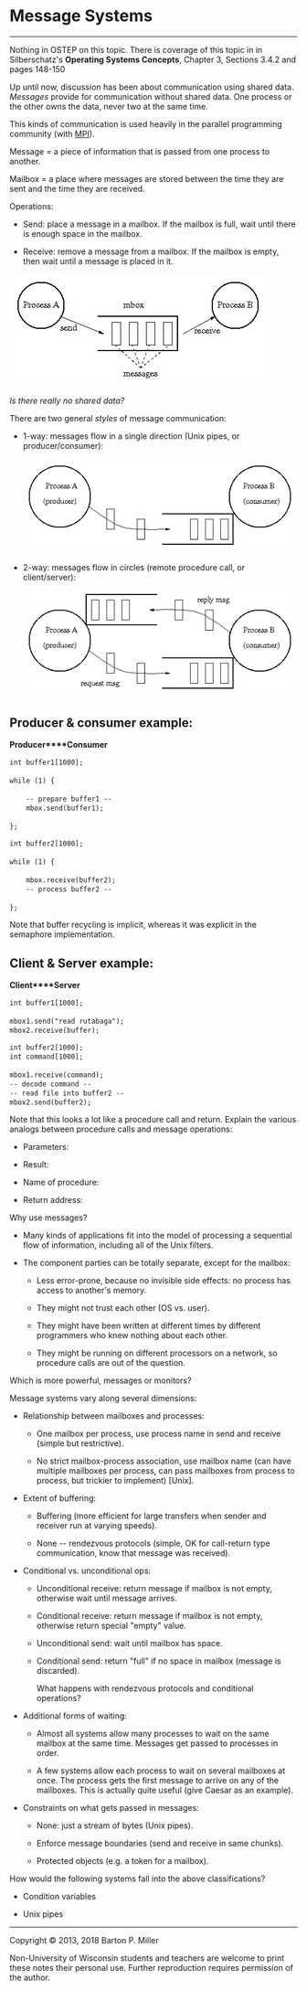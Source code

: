 # Message Systems

* * *

Nothing in OSTEP on this topic.
There is coverage of this topic in
in Silberschatz's **Operating Systems Concepts**,
Chapter 3, Sections 3.4.2 and pages 148-150

Up until now, discussion has been about communication
using shared data. _Messages_ provide for communication
without shared data. One process or the other owns the data,
never two at the same time.

This kinds of communication is used heavily in the parallel programming
community (with
[MPI](http://www.mcs.anl.gov/mpi/index.html)).

Message = a piece of information that is passed from
one process to another.

Mailbox = a place where messages are stored between the
time they are sent and the time they are received.

Operations:

- Send: place a message in a mailbox. If the
  mailbox is full, wait until there is enough space in
  the mailbox.

- Receive: remove a message from a mailbox. If
  the mailbox is empty, then wait until a message is placed
  in it.


![Send/Receive](figures/s9.msg1.gif)

_Is there really no shared data?_

There are two general _styles_ of message communication:

- 1-way: messages flow in a single direction (Unix pipes,
  or producer/consumer):



  ![Send/Receive](figures/s9.msg2.gif)

- 2-way: messages flow in circles (remote procedure call,
  or client/server):



  ![Send/Receive](figures/s9.msg3.gif)


## Producer & consumer example:

**Producer****Consumer**

```
int buffer1[1000];

while (1) {

    -- prepare buffer1 --
    mbox.send(buffer1);

};

```

```
int buffer2[1000];

while (1) {

    mbox.receive(buffer2);
    -- process buffer2 --

};

```

Note that buffer recycling is implicit, whereas it was explicit in
the semaphore implementation.

## Client & Server example:

**Client****Server**

```
int buffer1[1000];

mbox1.send("read rutabaga");
mbox2.receive(buffer);

```

```
int buffer2[1000];
int command[1000];

mbox1.receive(command);
-- decode command --
-- read file into buffer2 --
mbox2.send(buffer2);

```

Note that this looks a lot like a procedure call and return.
Explain the various analogs between procedure calls and
message operations:

- Parameters:

- Result:

- Name of procedure:

- Return address:


Why use messages?

- Many kinds of applications fit into the model of
  processing a sequential flow of information, including
  all of the Unix filters.

- The component parties can be totally separate,
  except for the mailbox:
  - Less error-prone, because no invisible side effects: no
    process has access to another's memory.

  - They might not trust each other (OS vs. user).

  - They might have been written at different times
    by different programmers who knew nothing about each other.

  - They might be running on different processors
    on a network, so procedure calls are out of the question.

Which is more powerful, messages or monitors?

Message systems vary along several dimensions:

- Relationship between mailboxes and processes:
  - One mailbox per process, use process name
    in send and receive (simple but restrictive).

  - No strict mailbox-process association, use
    mailbox name (can have multiple mailboxes per process,
    can pass mailboxes from process to process, but trickier
    to implement) \[Unix\].
- Extent of buffering:
  - Buffering (more efficient for large transfers
    when sender and receiver run at varying speeds).

  - None -- rendezvous protocols (simple, OK for
    call-return type communication, know that message was
    received).
- Conditional vs. unconditional ops:
  - Unconditional receive: return message if mailbox is not empty, otherwise
    wait until message arrives.

  - Conditional receive: return message if mailbox is not empty, otherwise
    return special "empty" value.

  - Unconditional send: wait until mailbox has space.

  - Conditional send: return "full" if no space in mailbox (message
    is discarded).


    What happens with rendezvous protocols and conditional operations?
- Additional forms of waiting:
  - Almost all systems allow many processes to wait on the same
    mailbox at the same time. Messages get passed to processes
    in order.

  - A few systems allow each process to wait on several mailboxes
    at once. The process gets the first message to arrive
    on any of the mailboxes. This is actually quite useful (give Caesar as an
    example).
- Constraints on what gets passed in messages:
  - None: just a stream of bytes (Unix pipes).

  - Enforce message boundaries (send and receive
    in same chunks).

  - Protected objects (e.g. a token for a mailbox).

How would the following systems fall into the above classifications?

- Condition variables

- Unix pipes


* * *

Copyright © 2013, 2018 Barton P. Miller

Non-University of Wisconsin students and teachers are welcome
to print these notes their personal use.
Further reproduction requires permission of the author.

